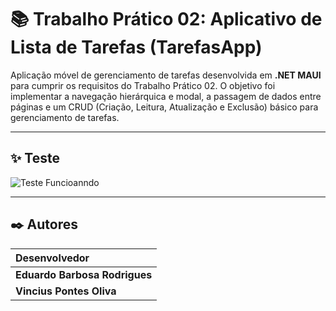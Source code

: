 # 📚 Trabalho Prático 02: Aplicativo de Lista de Tarefas (TarefasApp)

Aplicação móvel de gerenciamento de tarefas desenvolvida em **.NET MAUI** para cumprir os requisitos do Trabalho Prático 02. O objetivo foi implementar a navegação hierárquica e modal, a passagem de dados entre páginas e um CRUD (Criação, Leitura, Atualização e Exclusão) básico para gerenciamento de tarefas.

---
## ✨ Teste

![Teste Funcioanndo](./video.gif)

---

## ✒️ Autores

| Desenvolvedor 
| :--- |
| **Eduardo Barbosa Rodrigues** 
| **Vincius Pontes Oliva** |
